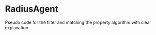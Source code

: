 # RadiusAgent
Pseudo code for the filter and matching the property algorithm with clear explanation
